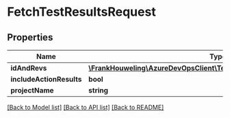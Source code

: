 # FetchTestResultsRequest

## Properties
Name | Type | Description | Notes
------------ | ------------- | ------------- | -------------
**idAndRevs** | [**\FrankHouweling\AzureDevOpsClient\Test\Model\TestCaseResultIdAndRev[]**](TestCaseResultIdAndRev.md) |  | [optional] 
**includeActionResults** | **bool** |  | [optional] 
**projectName** | **string** |  | [optional] 

[[Back to Model list]](../README.md#documentation-for-models) [[Back to API list]](../README.md#documentation-for-api-endpoints) [[Back to README]](../README.md)


